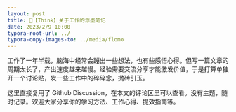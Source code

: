 ```yaml
---
layout: post
title: 💬【Think】关于工作的浮墨笔记
date: 2023/2/9 10:00
typora-root-url: ../
typora-copy-images-to: ../media/flomo
---
```


工作了一年半载，脑海中经常会蹦出一些想法，也有些感悟心得。但写一篇文章的周期太长了，产出速度越来越慢。经验需要交流分享才能激发价值，于是打算单独开一个讨论贴，发一些工作中的碎碎念，抛砖引玉。

这里直接复用了 Github Discussion，在本文的评论区里可以查看。没有主题，随时记录。欢迎大家分享你的学习方法、工作心得、提效指南等。


